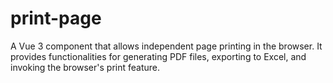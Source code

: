 # print-page

A Vue 3 component that allows independent page printing in the browser. It provides functionalities for generating PDF files, exporting to Excel, and invoking the browser's print feature.
